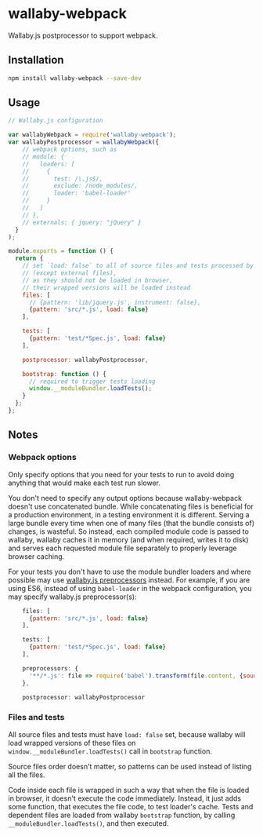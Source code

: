 # wallaby-webpack

Wallaby.js postprocessor to support webpack.

## Installation

``` sh
npm install wallaby-webpack --save-dev
```

## Usage

``` javascript
// Wallaby.js configuration

var wallabyWebpack = require('wallaby-webpack');
var wallabyPostprocessor = wallabyWebpack({
    // webpack options, such as
    // module: {
    //   loaders: [
    //     {
    //       test: /\.js$/,
    //       exclude: /node_modules/,
    //       loader: 'babel-loader'
    //     }
    //   ]
    // },
    // externals: { jquery: "jQuery" }
  }
);

module.exports = function () {
  return {
    // set `load: false` to all of source files and tests processed by webpack
    // (except external files),
    // as they should not be loaded in browser,
    // their wrapped versions will be loaded instead
    files: [
      // {pattern: 'lib/jquery.js', instrument: false},
      {pattern: 'src/*.js', load: false}
    ],

    tests: [
      {pattern: 'test/*Spec.js', load: false}
    ],

    postprocessor: wallabyPostprocessor,

    bootstrap: function () {
      // required to trigger tests loading
      window.__moduleBundler.loadTests();
    }
  };
};
```

## Notes

### Webpack options
Only specify options that you need for your tests to run to avoid doing anything that would make each test run slower.

You don't need to specify any output options because wallaby-webpack doesn't use concatenated bundle. While concatenating files is beneficial for a production environment, in a testing environment it is different.
 Serving a large bundle every time when one of many files (that the bundle consists of) changes, is wasteful.
 So instead, each compiled module code is passed to wallaby, wallaby caches it in memory (and when required, writes
 it to disk) and serves each requested module file separately to properly leverage browser caching.

For your tests you don't have to use the module bundler loaders and where possible may use [wallaby.js preprocessors](https://github.com/wallabyjs/public#preprocessors-setting) instead. For example, if you are using ES6, instead of using `babel-loader` in the webpack configuration, you may specify wallaby.js preprocessor(s):

``` javascript
    files: [
      {pattern: 'src/*.js', load: false}
    ],

    tests: [
      {pattern: 'test/*Spec.js', load: false}
    ],

    preprocessors: {
      '**/*.js': file => require('babel').transform(file.content, {sourceMap: true})
    },

    postprocessor: wallabyPostprocessor
```
### Files and tests
All source files and tests must have `load: false` set, because wallaby will load wrapped versions of these files on `window.__moduleBundler.loadTests()` call in `bootstrap` function.

Source files order doesn't matter, so patterns can be used instead of listing all the files.

Code inside each file is wrapped in such a way that when the file is loaded in browser, it doesn't execute
 the code immediately. Instead, it just adds some function, that executes the file code, to test loader's cache. Tests and dependent files are loaded from wallaby `bootstrap` function, by calling `__moduleBundler.loadTests()`, and then executed.